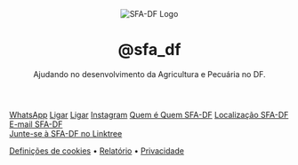 
<html lang="pt-BR">
<head>
    <meta charset="UTF-8">
    <meta name="viewport" content="width=device-width, initial-scale=1.0">
    <title>SFA-DF</title>
    <link rel="stylesheet" href="styles.css">
</head>
<body>
    <div class="container">
        <header>
            <img src="logo.png" alt="SFA-DF Logo" class="logo">
            <h1>@sfa_df</h1>
            <p>Ajudando no desenvolvimento da Agricultura e Pecuária no DF.</p>
        </header>
        <main>
            <a href="https://wa.me/5561981234567" class="button">WhatsApp</a>
            <a href="tel:+5561981234567" class="button">Ligar</a>
            <a href="tel:+556133297150" class="button">Ligar</a>
            <a href="https://instagram.com/sfa_df" class="button">Instagram</a>
            <a href="quem-somos-sfa.html" class="button">Quem é Quem SFA-DF</a>
            <a href="https://maps.google.com/?q=Setor+Sudoeste,+INMET,+Campus+Via+S1,+Rua+G,+Brasília+-+DF" class="button">Localização SFA-DF</a>
            <a href="mailto:gab-df@agro.gov.br" class="button">E-mail SFA-DF</a>
        </main>
        <footer>
            <a href="https://linktr.ee/sfa_df" class="join-button">Junte-se à SFA-DF no Linktree</a>
            <p><a href="#">Definições de cookies</a> • <a href="#">Relatório</a> • <a href="#">Privacidade</a></p>
        </footer>
    </div>
</body>
</html>
